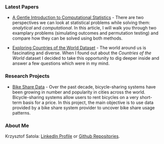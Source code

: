 ### Latest Papers

- [A Gentle Introduction to Computational Statistics](https://github.com/ksatola/Computational-Statistics/blob/master/README.md) - There are two perspectives we can look at statistical problems while solving them: _analytical_ and _computational_. In this article, I will walk you through two examplary problems (simulating outcomes and permutation testing) and compare how they can be solved using both methods.

- [Exploring Countries of the World Dataset](https://github.com/ksatola/Countries-of-the-World/blob/master/BlogPost.md) - The world around us is fascinating and diverse. When I found out about the _Countries of the World_ dataset I decided to take this opportunity to dig deeper inside and answer a few questions which were in my mind.

### Research Projects

- [Bike Share Data](https://github.com/ksatola/Bike-Share-Data) - Over the past decade, bicycle-sharing systems have been growing in number and popularity in cities across the world. Bicycle-sharing systems allow users to rent bicycles on a very short-term basis for a price. In this project, the main objective is to use data provided by a bike share system provider to uncover bike share usage patterns.

### About Me

Krzysztof Satola: [LinkedIn Profile](https://www.linkedin.com/in/ksatola/) or [Github Repositories](https://github.com/ksatola).
